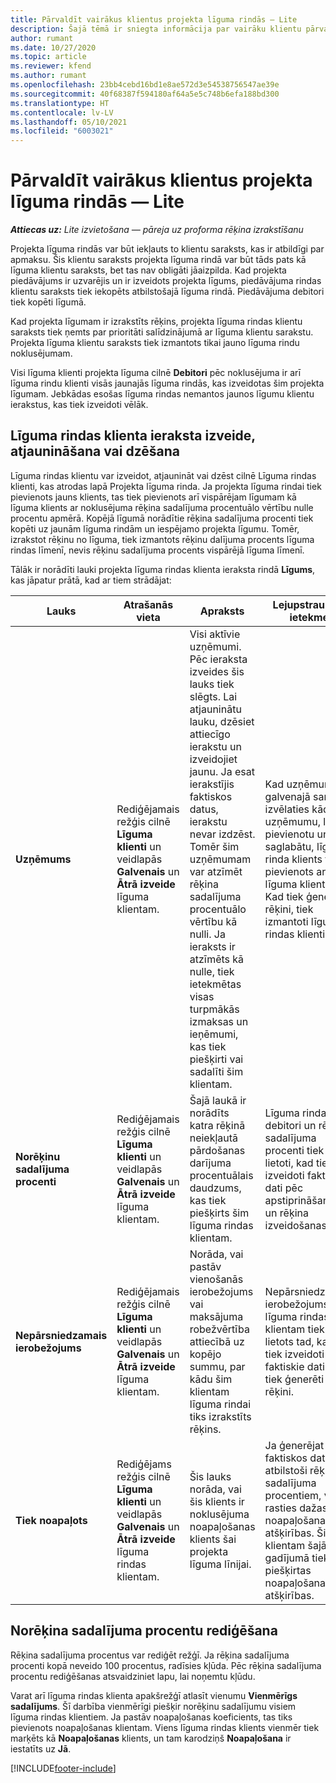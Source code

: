 ```yaml
---
title: Pārvaldīt vairākus klientus projekta līguma rindās — Lite
description: Šajā tēmā ir sniegta informācija par vairāku klientu pārvaldīšanu projekta līguma rindās.
author: rumant
ms.date: 10/27/2020
ms.topic: article
ms.reviewer: kfend
ms.author: rumant
ms.openlocfilehash: 23bb4cebd16bd1e8ae572d3e54538756547ae39e
ms.sourcegitcommit: 40f68387f594180af64a5e5c748b6efa188bd300
ms.translationtype: HT
ms.contentlocale: lv-LV
ms.lasthandoff: 05/10/2021
ms.locfileid: "6003021"
---
```

# <a name="manage-multiple-customers-on-project-based-contract-lines---lite"></a>Pārvaldīt vairākus klientus projekta līguma rindās — Lite

_**Attiecas uz:** Lite izvietošana — pāreja uz proforma rēķina izrakstīšanu_

Projekta līguma rindās var būt iekļauts to klientu saraksts, kas ir atbildīgi par apmaksu. Šis klientu saraksts projekta līguma rindā var būt tāds pats kā līguma klientu saraksts, bet tas nav obligāti jāaizpilda. Kad projekta piedāvājums ir uzvarējis un ir izveidots projekta līgums, piedāvājuma rindas klientu saraksts tiek iekopēts atbilstošajā līguma rindā. Piedāvājuma debitori tiek kopēti līgumā.

Kad projekta līgumam ir izrakstīts rēķins, projekta līguma rindas klientu saraksts tiek ņemts par prioritāti salīdzinājumā ar līguma klientu sarakstu. Projekta līguma klientu saraksts tiek izmantots tikai jauno līguma rindu noklusējumam.

Visi līguma klienti projekta līguma cilnē **Debitori** pēc noklusējuma ir arī līguma rindu klienti visās jaunajās līguma rindās, kas izveidotas šim projekta līgumam. Jebkādas esošas līguma rindas nemantos jaunos līgumu klientu ierakstus, kas tiek izveidoti vēlāk.

## <a name="create-update-or-delete-a-contract-line-customer-record"></a>Līguma rindas klienta ieraksta izveide, atjaunināšana vai dzēšana

Līguma rindas klientu var izveidot, atjaunināt vai dzēst cilnē Līguma rindas klienti, kas atrodas lapā Projekta līguma rinda. Ja projekta līguma rindai tiek pievienots jauns klients, tas tiek pievienots arī vispārējam līgumam kā līguma klients ar noklusējuma rēķina sadalījuma procentuālo vērtību nulle procentu apmērā. Kopējā līgumā norādītie rēķina sadalījuma procenti tiek kopēti uz jaunām līguma rindām un iespējamo projekta līgumu. Tomēr, izrakstot rēķinu no līguma, tiek izmantots rēķinu dalījuma procents līguma rindas līmenī, nevis rēķinu sadalījuma procents vispārējā līguma līmenī.

Tālāk ir norādīti lauki projekta līguma rindas klienta ieraksta rindā **Līgums**, kas jāpatur prātā, kad ar tiem strādājat:

| Lauks | Atrašanās vieta | Apraksts | Lejupstraumes ietekme |
| --- | --- | --- | --- |
| **Uzņēmums** | Rediģējamais režģis cilnē **Līguma klienti** un veidlapās **Galvenais** un **Ātrā izveide** līguma klientam. | Visi aktīvie uzņēmumi. Pēc ieraksta izveides šis lauks tiek slēgts. Lai atjauninātu lauku, dzēsiet attiecīgo ierakstu un izveidojiet jaunu. Ja esat ierakstījis faktiskos datus, ierakstu nevar izdzēst. Tomēr šim uzņēmumam var atzīmēt rēķina sadalījuma procentuālo vērtību kā nulli. Ja ieraksts ir atzīmēts kā nulle, tiek ietekmētas visas turpmākās izmaksas un ieņēmumi, kas tiek piešķirti vai sadalīti šim klientam. | Kad uzņēmuma galvenajā sarakstā izvēlaties kādu uzņēmumu, lai tos pievienotu un saglabātu, līguma rinda klients tiek pievienots arī kā līguma klients. Kad tiek ģenerēti rēķini, tiek izmantoti līguma rindas klienti. |
| **Norēķinu sadalījuma procenti** | Rediģējamais režģis cilnē **Līguma klienti** un veidlapās **Galvenais** un **Ātrā izveide** līguma klientam. | Šajā laukā ir norādīts katra rēķinā neiekļautā pārdošanas darījuma procentuālais daudzums, kas tiek piešķirts šim līguma rindas klientam. | Līguma rindas debitori un rēķina sadalījuma procenti tiek lietoti, kad tiek izveidoti faktiskie dati pēc apstiprināšanas un rēķina izveidošanas. |
| **Nepārsniedzamais ierobežojums** | Rediģējamais režģis cilnē **Līguma klienti** un veidlapās **Galvenais** un **Ātrā izveide** līguma klientam. | Norāda, vai pastāv vienošanās ierobežojums vai maksājuma robežvērtība attiecībā uz kopējo summu, par kādu šim klientam līguma rindai tiks izrakstīts rēķins. | Nepārsniedzamais ierobežojums līguma rindas klientam tiek lietots tad, kad tiek izveidoti faktiskie dati un tiek ģenerēti rēķini. |
| **Tiek noapaļots** | Rediģējams režģis cilnē **Līguma klienti** un veidlapās **Galvenais** un **Ātrā izveide** līguma rindas klientam. | Šis lauks norāda, vai šis klients ir noklusējuma noapaļošanas klients šai projekta līguma līnijai. | Ja ģenerējat faktiskos datus atbilstoši rēķina sadalījuma procentiem, var rasties dažas noapaļošanas atšķirības. Šim klientam šajā gadījumā tiek piešķirtas noapaļošanas atšķirības. |

## <a name="edit-billing-split-percentages"></a>Norēķina sadalījuma procentu rediģēšana

Rēķina sadalījuma procentus var rediģēt režģī. Ja rēķina sadalījuma procenti kopā neveido 100 procentus, radīsies kļūda. Pēc rēķina sadalījuma procentu rediģēšanas atsvaidziniet lapu, lai noņemtu kļūdu.

Varat arī līguma rindas klienta apakšrežģī atlasīt vienumu **Vienmērīgs sadalījums**. Šī darbība vienmērīgi piešķir norēķinu sadalījumu visiem līguma rindas klientiem. Ja pastāv noapaļošanas koeficients, tas tiks pievienots noapaļošanas klientam. Viens līguma rindas klients vienmēr tiek marķēts kā **Noapaļošanas** klients, un tam karodziņš **Noapaļošana** ir iestatīts uz **Jā**.


[!INCLUDE[footer-include](../../includes/footer-banner.md)]